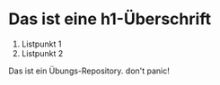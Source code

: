 # Das ist eine h1-Überschrift

1. Listpunkt 1
2. Listpunkt 2

Das ist ein Übungs-Repository. don't panic!
